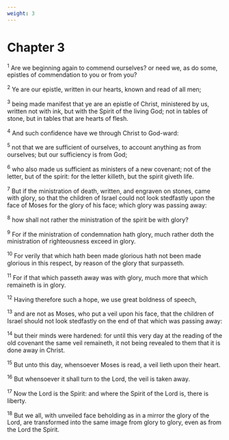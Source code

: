 ```yaml
---
weight: 3
---
```


# Chapter 3

<sup>1</sup> Are we beginning again to commend ourselves? or need we, as do some, epistles of commendation to you or from you? 

<sup>2</sup> Ye are our epistle, written in our hearts, known and read of all men; 

<sup>3</sup> being made manifest that ye are an epistle of Christ, ministered by us, written not with ink, but with the Spirit of the living God; not in tables of stone, but in tables that are hearts of flesh. 

<sup>4</sup> And such confidence have we through Christ to God-ward: 

<sup>5</sup> not that we are sufficient of ourselves, to account anything as from ourselves; but our sufficiency is from God; 

<sup>6</sup> who also made us sufficient as ministers of a new covenant; not of the letter, but of the spirit: for the letter killeth, but the spirit giveth life. 

<sup>7</sup> But if the ministration of death, written, and engraven on stones, came with glory, so that the children of Israel could not look stedfastly upon the face of Moses for the glory of his face; which glory was passing away: 

<sup>8</sup> how shall not rather the ministration of the spirit be with glory? 

<sup>9</sup> For if the ministration of condemnation hath glory, much rather doth the ministration of righteousness exceed in glory. 

<sup>10</sup> For verily that which hath been made glorious hath not been made glorious in this respect, by reason of the glory that surpasseth. 

<sup>11</sup> For if that which passeth away was with glory, much more that which remaineth is in glory. 

<sup>12</sup> Having therefore such a hope, we use great boldness of speech, 

<sup>13</sup> and are not as Moses, who put a veil upon his face, that the children of Israel should not look stedfastly on the end of that which was passing away: 

<sup>14</sup> but their minds were hardened: for until this very day at the reading of the old covenant the same veil remaineth, it not being revealed to them that it is done away in Christ. 

<sup>15</sup> But unto this day, whensoever Moses is read, a veil lieth upon their heart. 

<sup>16</sup> But whensoever it shall turn to the Lord, the veil is taken away. 

<sup>17</sup> Now the Lord is the Spirit: and where the Spirit of the Lord is, there is liberty. 

<sup>18</sup> But we all, with unveiled face beholding as in a mirror the glory of the Lord, are transformed into the same image from glory to glory, even as from the Lord the Spirit. 


